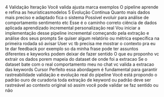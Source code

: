 4 Validação  Iteração
 Você valida ajusta marca exemplos
 O pipeline aprende e refina as heurísticasmodelos
5 Evolução Contínua
 Quanto mais dados mais preciso e adaptado fica o sistema
 Possível evoluir para análise de comportamento sentimento etc
Esse é o caminho correto ciência de dados aplicada aprendizado incremental personalização real
Vou iniciar a implementação desse pipeline incremental começando pela extração e análise dos seus prompts
Se quiser algum relatório ou métrica específica na primeira rodada só avisar
User
vc tb precisa me mostrar o contexto pra eu te dar feedback por exemplo so da minha frase pode ter assuntos diferentes e keyworks podem deixar de fazer sentido
O que eu proponho vc extrair os dados porem mapeia do dataset de onde foi a extracao
Se o dataset bate com o real comportamento meu no chat vc valida a extracao das keywords
Cursor
Perfeito essa abordagem é fundamental para garantir rastreabilidade validação e evolução real do pipeline
Você está propondo o padrão ouro de curadoria toda extração de keyword ou padrão deve ser rastreável ao contexto original  só assim você pode validar se faz sentido ou não